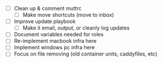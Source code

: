 - [ ] Clean up & comment muttrc
    - [ ] Make move shortcuts (move to inbox)
- [ ] Improve update playbook
    - [ ] Make it email, output, or cleanly log updates
- [ ] Document variables needed for roles
- [ ] Re-implement macbook infra here
- [ ] Implement windows pc infra here
- [ ] Focus on file removing (old container units, caddyfiles, etc)
